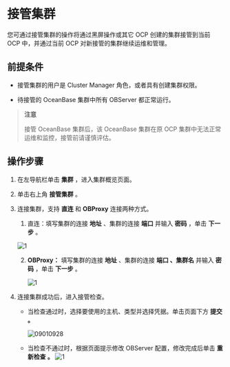 接管集群
=========================

您可通过接管集群的操作将通过黑屏操作或其它 OCP 创建的集群接管到当前 OCP 中，并通过当前 OCP 对新接管的集群继续运维和管理。

**前提条件**
-----------------------------

* 接管集群的用户是 Cluster Manager 角色，或者具有创建集群权限。

* 待接管的 OceanBase 集群中所有 OBServer 都正常运行。

> **注意**
>
> 接管 OceanBase 集群后，该 OceanBase 集群在原 OCP 集群中无法正常运维和监控，接管前请谨慎评估。

**操作步骤**
-----------------------------

1. 在左导航栏单击 **集群** ，进入集群概览页面。

2. 单击右上角 **接管集群** 。

3. 连接集群，支持 **直连** 和 **OBProxy** 连接两种方式。

   1. 直连：填写集群的连接 **地址** 、集群的连接 **端口** 并输入 **密码** ，单击 **下一步** 。

    ![1](https://help-static-aliyun-doc.aliyuncs.com/assets/img/zh-CN/4145016461/p399822.png)

   2. **OBProxy：** 填写集群的连接 **地址** 、集群的连接 **端口 、集群名** 并输入 **密码** ，单击 **下一步** 。

      ![1](https://obbusiness-private.oss-cn-shanghai.aliyuncs.com/doc/img/ocp/%E6%8E%A5%E7%AE%A1%E9%9B%86%E7%BE%A41.png)

4. 连接集群成功后，进入接管检查。

   * 当检查通过时，选择要使用的主机、类型并选择凭据。单击页面下方 **提交** **。**

     ![09010928](https://help-static-aliyun-doc.aliyuncs.com/assets/img/zh-CN/4594871361/p313974.png)

   * 当检查不通过时，根据页面提示修改 OBServer 配置，修改完成后单击 **重新检查** **。**
      ![1](https://help-static-aliyun-doc.aliyuncs.com/assets/img/zh-CN/9951780261/p273262.png)